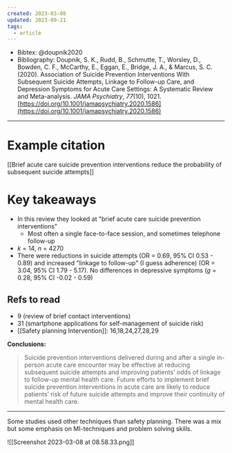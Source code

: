 ```yaml
---
created: 2023-03-08
updated: 2023-09-21
tags:
  - article
---
```

* Bibtex: @doupnik2020
* Bibliography: Doupnik, S. K., Rudd, B., Schmutte, T., Worsley, D., Bowden, C. F., McCarthy, E., Eggan, E., Bridge, J. A., & Marcus, S. C. (2020). Association of Suicide Prevention Interventions With Subsequent Suicide Attempts, Linkage to Follow-up Care, and Depression Symptoms for Acute Care Settings: A Systematic Review and Meta-analysis. _JAMA Psychiatry_, _77_(10), 1021. [https://doi.org/10.1001/jamapsychiatry.2020.1586](https://doi.org/10.1001/jamapsychiatry.2020.1586)

---
# Example citation

[[Brief acute care suicide prevention interventions reduce the probability of subsequent suicide attempts]] 

# Key takeaways
* In this review they looked at "brief acute care suicide prevention interventions"
	* Most often a single face-to-face session, and sometimes telephone follow-up
* *k* = 14, *n* = 4270
* There were reductions in suicide attempts (OR = 0.69, 95% CI 0.53 - 0.89) and increased "linkage to follow-up" (I guess adherence) (OR = 3.04, 95% CI 1.79 - 5.17). No differences in depressive symptoms (*g* = 0.28, 95% CI -0.02 - 0.59)

## Refs to read
- 9 (review of brief contact interventions)
- 31 (smartphone applications for self-management of suicide risk)
- [[Safety planning Intervention]]: 16,18,24,27,28,29

**Conclusions:**
> Suicide prevention interventions delivered during and after a single in-person acute care encounter may be effective at reducing subsequent suicide attempts and improving patients’ odds of linkage to follow-up mental health care. Future efforts to implement brief suicide prevention interventions in acute care are likely to reduce patients’ risk of future suicide attempts and improve their continuity of mental health care.

---

Some studies used other techniques than safety planning. There was a mix but some emphasis on MI-techniques and problem solving skills.

![[Screenshot 2023-03-08 at 08.58.33.png]]